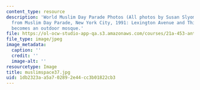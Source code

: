 ```yaml
---
content_type: resource
description: 'World Muslim Day Parade Photos (All photos by Susan Slyomovics): Photos
  from Muslim Day Parade, New York City, 1991: Lexington Avenue and Thirty-third Street
  becomes an outdoor mosque.'
file: https://ol-ocw-studio-app-qa.s3.amazonaws.com/courses/21a-453-anthropology-of-the-middle-east-spring-2004/1db2323aa5a702892e44cc3b01822cb3_muslimspace37.jpg
file_type: image/jpeg
image_metadata:
  caption: ''
  credit: ''
  image-alt: ''
resourcetype: Image
title: muslimspace37.jpg
uid: 1db2323a-a5a7-0289-2e44-cc3b01822cb3
---
```

